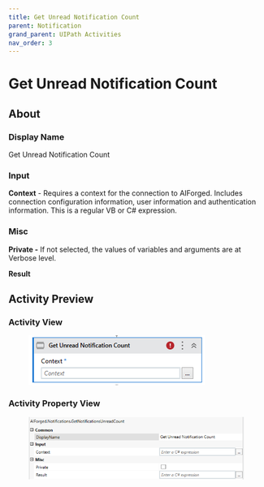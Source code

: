 ```yaml
---
title: Get Unread Notification Count
parent: Notification
grand_parent: UIPath Activities
nav_order: 3
---
```


# Get Unread Notification Count

## About

### Display Name

Get Unread Notification Count

### Input

**Context** - Requires a context for the connection to AIForged. Includes connection configuration information, user information and authentication information. This is a regular VB or C# expression.

### Misc

**Private -** If not selected, the values of variables and arguments are at Verbose level.

**Result**

## Activity Preview

### Activity View

<figure><img src="../../.gitbook/assets/image (81).png" alt=""><figcaption></figcaption></figure>

### Activity Property View

<figure><img src="../../.gitbook/assets/image (84).png" alt=""><figcaption></figcaption></figure>

